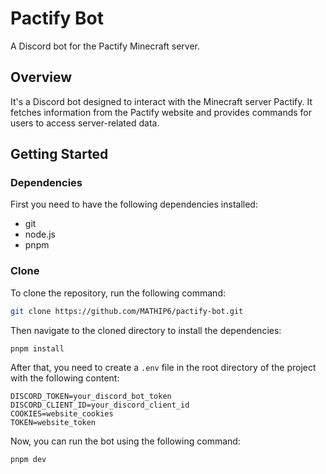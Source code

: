 # Pactify Bot

A Discord bot for the Pactify Minecraft server.

## Overview

It's a Discord bot designed to interact with the Minecraft server Pactify.
It fetches information from the Pactify website and provides commands for users to access server-related data.

## Getting Started

### Dependencies

First you need to have the following dependencies installed:

- git
- node.js
- pnpm

### Clone

To clone the repository, run the following command:

```bash
git clone https://github.com/MATHIP6/pactify-bot.git
```

Then navigate to the cloned directory to install the dependencies:

```bash
pnpm install
```

After that, you need to create a `.env` file in the root directory of the project with the following content:

```env
DISCORD_TOKEN=your_discord_bot_token
DISCORD_CLIENT_ID=your_discord_client_id
COOKIES=website_cookies
TOKEN=website_token
```

Now, you can run the bot using the following command:

```bash
pnpm dev
```
